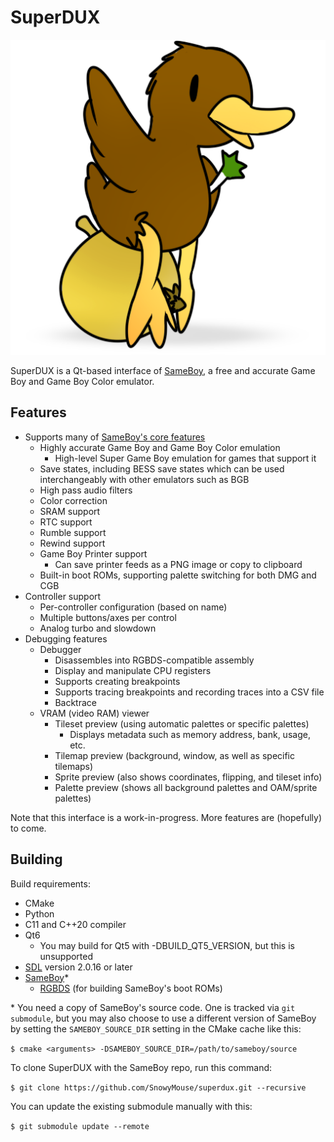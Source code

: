 # SuperDUX

![duck with onion](icon/superdux_shadow.png)

SuperDUX is a Qt-based interface of [SameBoy], a free and accurate Game Boy and
Game Boy Color emulator.

## Features
* Supports many of [SameBoy's core features]
   * Highly accurate Game Boy and Game Boy Color emulation
       * High-level Super Game Boy emulation for games that support it
   * Save states, including BESS save states which can be used interchangeably
     with other emulators such as BGB
   * High pass audio filters
   * Color correction
   * SRAM support
   * RTC support
   * Rumble support
   * Rewind support
   * Game Boy Printer support
       * Can save printer feeds as a PNG image or copy to clipboard
   * Built-in boot ROMs, supporting palette switching for both DMG and CGB
* Controller support
   * Per-controller configuration (based on name)
   * Multiple buttons/axes per control
   * Analog turbo and slowdown
* Debugging features
   * Debugger
      * Disassembles into RGBDS-compatible assembly
      * Display and manipulate CPU registers
      * Supports creating breakpoints
      * Supports tracing breakpoints and recording traces into a CSV file
      * Backtrace
   * VRAM (video RAM) viewer
      * Tileset preview (using automatic palettes or specific palettes)
         * Displays metadata such as memory address, bank, usage, etc.
      * Tilemap preview (background, window, as well as specific tilemaps)
      * Sprite preview (also shows coordinates, flipping, and tileset info)
      * Palette preview (shows all background palettes and OAM/sprite palettes)

[SameBoy's core features]: https://sameboy.github.io/features/

Note that this interface is a work-in-progress. More features are (hopefully) to
come.

## Building

Build requirements:
* CMake
* Python
* C11 and C++20 compiler
* Qt6
    * You may build for Qt5 with -DBUILD_QT5_VERSION, but this is unsupported
* [SDL] version 2.0.16 or later
* [SameBoy]\*
    * [RGBDS]  (for building SameBoy's boot ROMs)

[SameBoy]: https://github.com/LIJI32/SameBoy
[SDL]:     https://www.libsdl.org/
[RGBDS]:   https://github.com/gbdev/rgbds

\* You need a copy of SameBoy's source code. One is tracked via `git submodule`,
   but you may also choose to use a different version of SameBoy by setting the
   `SAMEBOY_SOURCE_DIR` setting in the CMake cache like this:
   
   `$ cmake <arguments> -DSAMEBOY_SOURCE_DIR=/path/to/sameboy/source`
   
   To clone SuperDUX with the SameBoy repo, run this command:
   
   `$ git clone https://github.com/SnowyMouse/superdux.git --recursive`

   You can update the existing submodule manually with this:
   
   `$ git submodule update --remote`
